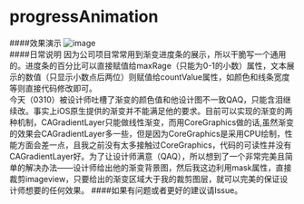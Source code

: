 # progressAnimation
####效果演示
![image](https://github.com/neon233/progressAnimation/blob/master/demo.gif)   
####日常说明
因为公司项目常常用到渐变进度条的展示，所以干脆写一个通用的。进度条的百分比可以直接赋值给maxRage（只能为0-1的小数）属性，文本展示的数值（只显示小数点后两位）则赋值给countValue属性，如颜色和线条宽度等则直接代码修改即可。  
今天（0310）被设计师吐槽了渐变的颜色值和他设计图不一致QAQ，只能含泪继续改。事实上iOS原生提供的渐变并不能满足他的要求。目前可以实现的渐变的两种机制，CAGradientLayer只能做线性渐变，而用CoreGraphics做的话,虽然渐变的效果会CAGradientLayer多一些，但是因为CoreGraphics是采用CPU绘制，性能方面会差一点，且我之前没有太多接触过CoreGraphics，代码的可读性并没有CAGradientLayer好。为了让设计师满意（QAQ），所以想到了一个非常完美且简单的解决办法——设计师给出他的渐变背景图，然后我这边利用mask属性，直接裁剪imageview，只要给出的渐变区域大于我的裁剪图层，就可以完美的保证设计师想要的任何效果。
####如果有问题或者更好的建议请Issue。
